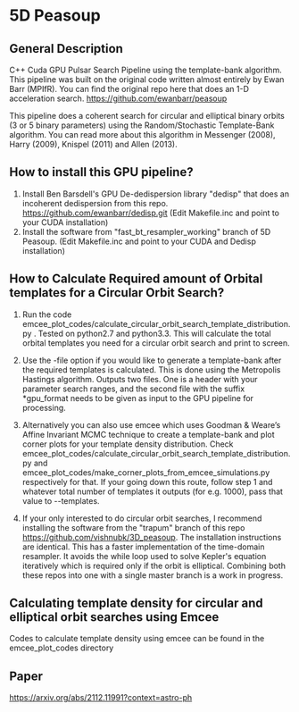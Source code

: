 # 5D Peasoup

## General Description 
C++ Cuda GPU Pulsar Search Pipeline using the template-bank algorithm. This pipeline was built on the original code written almost entirely by Ewan Barr (MPIfR). You can find the original repo here that does an 1-D acceleration search. https://github.com/ewanbarr/peasoup

This pipeline does a coherent search for circular and elliptical binary orbits (3 or 5 binary parameters) using the Random/Stochastic Template-Bank algorithm. You can read more about this algorithm in Messenger (2008), Harry (2009), Knispel (2011) and Allen (2013).

## How to install this GPU pipeline?

1. Install Ben Barsdell's GPU De-dedispersion library "dedisp" that does an incoherent dedispersion from this repo. https://github.com/ewanbarr/dedisp.git (Edit Makefile.inc and point to your CUDA installation)
2. Install the software from "fast_bt_resampler_working" branch of 5D Peasoup. (Edit Makefile.inc and point to your CUDA and Dedisp installation)

## How to Calculate Required amount of Orbital templates for a Circular Orbit Search?

1. Run the code emcee_plot_codes/calculate_circular_orbit_search_template_distribution.py . Tested on python2.7 and python3.3. This will calculate the total orbital templates you need for a circular orbit search and print to screen.

2. Use the -file option if you would like to generate a template-bank after the required templates is calculated. This is done using the Metropolis Hastings algorithm. Outputs two files. One is a header with your parameter search ranges, and the second file with the suffix *gpu_format needs to be given as input to the GPU pipeline for processing.

3. Alternatively you can also use emcee which uses Goodman & Weare’s Affine Invariant MCMC technique to create a template-bank and plot corner plots for your template density distribution. Check emcee_plot_codes/calculate_circular_orbit_search_template_distribution.py and emcee_plot_codes/make_corner_plots_from_emcee_simulations.py respectively for that. If your going down this route, follow step 1 and whatever total number of templates it outputs (for e.g. 1000), pass that value to --templates.

4. If your only interested to do circular orbit searches, I recommend installing the software from the "trapum" branch of this repo https://github.com/vishnubk/3D_peasoup. 
The installation instructions are identical. This has a faster implementation of the time-domain resampler. It avoids the while loop used to solve Kepler's equation iteratively which is required only if the orbit is elliptical. Combining both these repos into one with a single master branch is a work in progress.

## Calculating template density for circular and elliptical orbit searches using Emcee
Codes to calculate template density using emcee can be found in the emcee_plot_codes directory

## Paper

https://arxiv.org/abs/2112.11991?context=astro-ph
